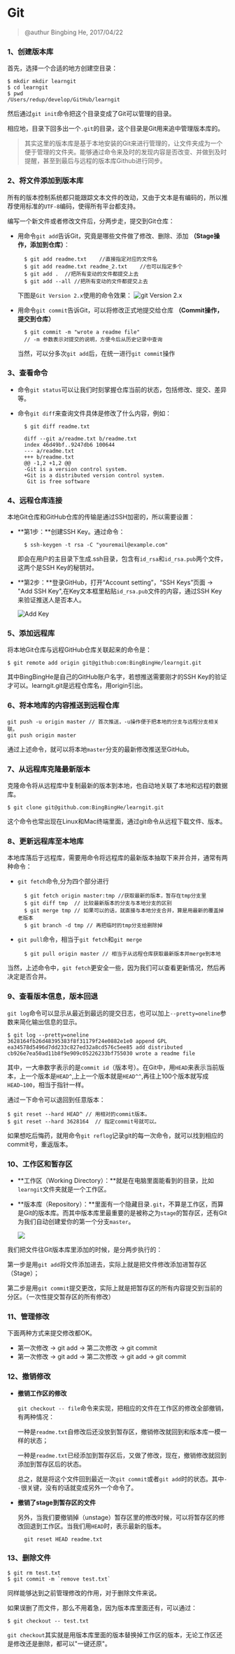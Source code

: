 # Git

> @authur Bingbing He,
> 2017/04/22

### 1、创建版本库
首先，选择一个合适的地方创建空目录：

	$ mkdir mkdir learngit 
	$ cd learngit
	$ pwd
	/Users/redup/develop/GitHub/learngit

然后通过`git init`命令把这个目录变成了Git可以管理的目录。

相应地，目录下回多出一个`.git`的目录，这个目录是Git用来追中管理版本库的。
> 其实这里的版本库是基于本地安装的Git来进行管理的，让文件夹成为一个便于管理的文件夹。能够通过命令来及时的发现内容是否改变、并做到及时提醒，甚至到最后与远程的版本库Github进行同步。 

### 2、将文件添加到版本库

所有的版本控制系统都只能跟踪文本文件的改动，又由于文本是有编码的，所以推荐使用标准的`UTF-8`编码，使得所有平台都支持。

编写一个新文件或者修改文件后，分两步走，提交到Git仓库：

- 用命令`git add`告诉Git，究竟是哪些文件做了修改、删除、添加 **（Stage操作，添加到仓库）**：

		$ git add readme.txt 	//直接指定对应的文件名
		$ git add readme.txt readme_2.txt	 //也可以指定多个
		$ git add .  //把所有变动的文件都提交上去
		$ git add --all //把所有变动的文件都提交上去
	下图是`Git Version 2.x`使用的命令效果：
	![git Version 2.x](http://ootah442n.bkt.clouddn.com/KwOLu.jpg)

- 用命令`git commit`告诉Git，可以将修改正式地提交给仓库 **（Commit操作，提交到仓库）**

		$ git commit -m "wrote a readme file"  
		// -m 参数表示对提交的说明，方便今后从历史记录中查询
		
	当然，可以分多次`git add`后，在统一进行`git commit`操作

### 3、查看命令
- 命令`git status`可以让我们时刻掌握仓库当前的状态，包括修改、提交、差异等。
- 命令`git diff`来查询文件具体是修改了什么内容，例如：
		
		$ git diff readme.txt
		
		diff --git a/readme.txt b/readme.txt
		index 46d49bf..9247db6 100644
		--- a/readme.txt
		+++ b/readme.txt
		@@ -1,2 +1,2 @@
		-Git is a version control system.
		+Git is a distributed version control system.
		 Git is free software

### 4、远程仓库连接

本地Git仓库和GitHub仓库的传输是通过SSH加密的，所以需要设置：

- **第1步：**创建SSH Key。通过命令：

		$ ssh-keygen -t rsa -C "youremail@example.com"

	即会在用户的主目录下生成.ssh目录，包含有`id_rsa`和`id_rsa.pub`两个文件，这两个是SSH Key的秘钥对。
- **第2步：**登录GitHub，打开“Account setting”，“SSH Keys”页面 -> "Add SSH Key",在Key文本框里粘贴`id_rsa.pub`文件的内容，通过SSH Key来验证推送人是否本人。

	![Add Key](http://ootah442n.bkt.clouddn.com/add%20key.png)

### 5、添加远程库

将本地Git仓库与远程GitHub仓库关联起来的命令是：

	$ git remote add origin git@github:com:BingBingHe/learngit.git

其中BingBingHe是自己的GitHub账户名字，若想推送需要刚才的SSH Key的验证才可以。learngit.git是远程仓库名，用origin引出。
	
### 6、将本地库的内容推送到远程仓库

	git push -u origin master // 首次推送，-u操作便于把本地的分支与远程分支相关联。
	git push origin master 

通过上述命令，就可以将本地`master`分支的最新修改推送至GitHub。

### 7、从远程库克隆最新版本

克隆命令将从远程库中复制最新的版本到本地，也自动地关联了本地和远程的数据库。

	$ git clone git@github.com:BingBingHe/learngit.git

这个命令也常出现在Linux和Mac终端里面，通过git命令从远程下载文件、版本。

### 8、更新远程库至本地库

本地库落后于远程库，需要用命令将远程库的最新版本抽取下来并合并，通常有两种命令：

- `git fetch`命令,分为四个部分进行
	
		$ git fetch origin master:tmp //获取最新的版本，暂存在tmp分支里  
		$ git diff tmp	// 比较最新版本的分支与本地分支的区别
		$ git merge tmp	// 如果可以的话，就直接与本地分支合并，算是用最新的覆盖掉老版本
		$ git branch -d tmp	// 再把临时的tmp分支给删除掉

- `git pull`命令，相当于`git fetch`和`git merge`

		$ git pull origin master // 相当于从远程仓库获取最新版本并merge到本地

当然，上述命令中，`git fetch`更安全一些，因为我们可以查看更新情况，然后再决定是否合并。

### 9、查看版本信息，版本回退

`git log`命令可以显示从最近到最远的提交日志，也可以加上`--pretty=oneline`参数来简化输出信息的显示。

	$ git log --pretty=oneline
	3628164fb26d48395383f8f31179f24e0882e1e0 append GPL
	ea34578d5496d7dd233c827ed32a8cd576c5ee85 add distributed
	cb926e7ea50ad11b8f9e909c05226233bf755030 wrote a readme file
其中，一大串数字表示的是`commit id`（版本号）。在Git中，用`HEAD`来表示当前版本，上一个版本是`HEAD^`,上上一个版本就是`HEAD^^`,再往上100个版本就写成`HEAD~100`，相当于指针一样。

通过一下命令可以退回到任意版本：
	
	$ git reset --hard HEAD^ // 用相对的commit版本。
	$ git reset --hard 3628164  // 指定commit号就可以。

如果想吃后悔药，就用命令`git reflog`记录git的每一次命令，就可以找到相应的commit号，重返版本。

### 10、工作区和暂存区

- **工作区（Working Directory）：**就是在电脑里面能看到的目录，比如`learngit`文件夹就是一个工作区。
- **版本库（Repository）：**里面有一个隐藏目录`.git`，不算是工作区，而算是Git的版本库。而其中版本库里最重要的是被称之为`stage`的暂存区，还有Git为我们自动创建爱你的第一个分支`master`。

	![](http://ootah442n.bkt.clouddn.com/stage.jpg)

我们把文件往Git版本库里添加的时候，是分两步执行的：

第一步是用`git add`将文件添加进去，实际上就是把文件修改添加进暂存区（Stage）；

第二步是用`git commit`提交更改，实际上就是把暂存区的所有内容提交到当前的分区。（一次性提交暂存区的所有修改）
 
### 11、管理修改

下面两种方式来提交修改都OK。

- 第一次修改 -> git add -> 第二次修改 -> git commit
- 第一次修改 -> git add -> 第二次修改 -> git add -> git commit

### 12、撤销修改

-  **撤销工作区的修改**

	`git checkout -- file`命令来实现，把相应的文件在工作区的修改全部撤销，有两种情况：

	一种是`readme.txt`自修改后还没放到暂存区，撤销修改就回到和版本库一模一样的状态；

	一种是`readme.txt`已经添加到暂存区后，又做了修改，现在，撤销修改就回到添加到暂存区后的状态。

	总之，就是将这个文件回到最近一次`git commit`或者`git add`时的状态。其中`--`很关键，没有的话就变成另外一个命令了。

- **撤销了stage到暂存区的文件**
	
	另外，当我们要撤销掉（unstage）暂存区里的修改时候，可以将暂存区的修改回退到工作区。当我们用`HEAD`时，表示最新的版本。

		git reset HEAD readme.txt

### 13、删除文件

	$ git rm test.txt
	$ git commit -m `remove test.txt` 

同样能够达到之前管理修改的作用，对于删除文件来说。

如果误删了而文件，那么不用着急，因为版本库里面还有，可以通过：

	$ git checkout -- test.txt

`git checkout`其实就是用版本库里面的版本替换掉工作区的版本，无论工作区还是修改还是删除，都可以"一键还原"。
